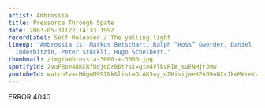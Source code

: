 ```yaml
---
artist: Ambrossia
title: Pressorce Through Spate
date: 2003-05-31T22:14:33.199Z
recordLabel: Self Released / The yelling light
lineup: "Ambrossia is: Markus Betschart, Ralph “Hoss” Gwerder, Daniel
  Inderbitzin, Peter Stöckli, Hugo Schelbert."
thumbnail: /img/ambrossia-3000-x-3000.jpg
spotifyId: 2vuFBoe48KCRfUdjdDrB6t?si=gie4VlkvRIW_sUENHjrJmw
youtubeId: watch?v=cMdguM99INk&list=OLAK5uy_nZHisijmeKEkG9oN2rJkmMWretWsAgaaI
---
```

ERROR 4040